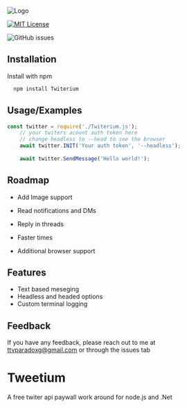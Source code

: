 
![Logo](https://i.ibb.co/VtgdwPQ/TWEETIUM.png)




[![MIT License](https://img.shields.io/badge/License-MIT-green.svg)](https://choosealicense.com/licenses/mit/)

![GitHub issues](https://img.shields.io/github/issues/landonm26301/Twiterium)
 

## Installation

Install with npm

```bash
  npm install Twiterium
```
    
## Usage/Examples

```javascript
const twitter = require('./Twiterium.js');
    // your twiters acount auth token here 
    // change headless to --head to see the browser 
    await twitter.INIT('Your auth token', '--headless');  
    
    await twitter.SendMessage('Hello world!');
```



## Roadmap

- Add Image support

- Read notifications and DMs

- Reply in threads

- Faster times

- Additional browser support


## Features

- Text based meseging
- Headless and headed options
- Custom terminal logging

## Feedback

If you have any feedback, please reach out to me at ttvparadoxg@gmail.com or through the issues tab


# Tweetium

 A free twiter api paywall work around for node.js and .Net

 

